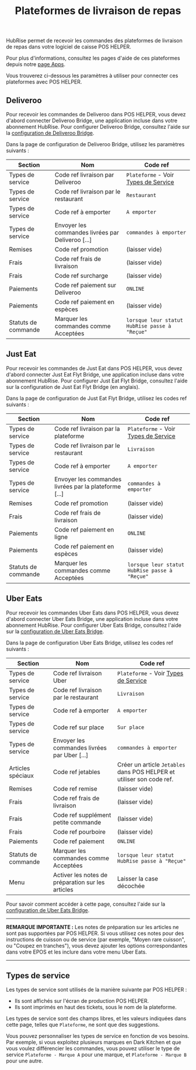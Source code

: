 ﻿---
title: Plateformes de livraison de repas
position: 6
layout: documentation
meta:
  title: Plateformes de livraison de repas | POS HELPER | HubRise
  description: HubRise permet de connecter POS HELPER à Deliveroo, Uber Eats, ou Just Eat. Paramètres à utiliser pour configurer la connexion de ces plateformes.
---

HubRise permet de recevoir les commandes des plateformes de livraison de repas dans votre logiciel de caisse POS HELPER.

Pour plus d'informations, consultez les pages d'aide de ces plateformes depuis notre [page Apps](/apps/plateformes-de-livraison-de-repas).

Vous trouverez ci-dessous les paramètres à utiliser pour connecter ces plateformes avec POS HELPER.

## Deliveroo

Pour recevoir les commandes de Deliveroo dans POS HELPER, vous devez d'abord connecter Deliveroo Bridge, une application incluse dans votre abonnement HubRise. Pour configurer Deliveroo Bridge, consultez l'aide sur la [configuration de Deliveroo Bridge](/apps/deliveroo/configuration).

Dans la page de configuration de Deliveroo Bridge, utilisez les paramètres suivants :

| Section             | Nom                                               | Code ref                                                  |
| ------------------- | ------------------------------------------------- | --------------------------------------------------------- |
| Types de service    | Code ref livraison par Deliveroo                  | `Plateforme` - Voir [Types de Service](#types-de-service) |
| Types de service    | Code ref livraison par le restaurant              | `Restaurant`                                              |
| Types de service    | Code ref à emporter                               | `A emporter`                                              |
| Types de service    | Envoyer les commandes livrées par Deliveroo [...] | `commandes à emporter`                                    |
| Remises             | Code ref promotion                                | (laisser vide)                                            |
| Frais               | Code ref frais de livraison                       | (laisser vide)                                            |
| Frais               | Code ref surcharge                                | (laisser vide)                                            |
| Paiements           | Code ref paiement sur Deliveroo                   | `ONLINE`                                                  |
| Paiements           | Code ref paiement en espèces                      | (laisser vide)                                            |
| Statuts de commande | Marquer les commandes comme Acceptées             | `lorsque leur statut HubRise passe à "Reçue"`             |

## Just Eat

Pour recevoir les commandes de Just Eat dans POS HELPER, vous devez d'abord connecter Just Eat Flyt Bridge, une application incluse dans votre abonnement HubRise. Pour configurer Just Eat Flyt Bridge, consultez l'aide sur la <Link to="/apps/just-eat-flyt/configuration" addLocalePrefix={false}>configuration de Just Eat Flyt Bridge (en anglais)</Link>.

Dans la page de configuration de Just Eat Flyt Bridge, utilisez les codes ref suivants :

| Section             | Nom                                                   | Code ref                                                  |
| ------------------- | ----------------------------------------------------- | --------------------------------------------------------- |
| Types de service    | Code ref livraison par la plateforme                  | `Plateforme` - Voir [Types de Service](#types-de-service) |
| Types de service    | Code ref livraison par le restaurant                  | `Livraison`                                               |
| Types de service    | Code ref à emporter                                   | `A emporter`                                              |
| Types de service    | Envoyer les commandes livrées par la plateforme [...] | `commandes à emporter`                                    |
| Remises             | Code ref promotion                                    | (laisser vide)                                            |
| Frais               | Code ref frais de livraison                           | (laisser vide)                                            |
| Paiements           | Code ref paiement en ligne                            | `ONLINE`                                                  |
| Paiements           | Code ref paiement en espèces                          | (laisser vide)                                            |
| Statuts de commande | Marquer les commandes comme Acceptées                 | `lorsque leur statut HubRise passe à "Reçue"`             |

## Uber Eats

Pour recevoir les commandes Uber Eats dans POS HELPER, vous devez d'abord connecter Uber Eats Bridge, une application incluse dans votre abonnement HubRise. Pour configurer Uber Eats Bridge, consultez l'aide sur la [configuration de Uber Eats Bridge](/apps/uber-eats/configuration).

Dans la page de configuration Uber Eats Bridge, utilisez les codes ref suivants :

| Section             | Nom                                               | Code ref                                                              |
| ------------------- | ------------------------------------------------- | --------------------------------------------------------------------- |
| Types de service    | Code ref livraison Uber                           | `Plateforme` - Voir [Types de Service](#types-de-service)             |
| Types de service    | Code ref livraison par le restaurant              | `Livraison`                                                           |
| Types de service    | Code ref à emporter                               | `A emporter`                                                          |
| Types de service    | Code ref sur place                                | `Sur place`                                                           |
| Types de service    | Envoyer les commandes livrées par Uber [...]      | `commandes à emporter`                                                |
| Articles spéciaux   | Code ref jetables                                 | Créer un article `Jetables` dans POS HELPER et utiliser son code ref. |
| Remises             | Code ref remise                                   | (laisser vide)                                                        |
| Frais               | Code ref frais de livraison                       | (laisser vide)                                                        |
| Frais               | Code ref supplément petite commande               | (laisser vide)                                                        |
| Frais               | Code ref pourboire                                | (laisser vide)                                                        |
| Paiements           | Code ref paiement                                 | `ONLINE`                                                              |
| Statuts de commande | Marquer les commandes comme Acceptées             | `lorsque leur statut HubRise passe à "Reçue"`                         |
| Menu                | Activer les notes de préparation sur les articles | Laisser la case décochée                                              |

Pour savoir comment accéder à cette page, consultez l'aide sur la [configuration de Uber Eats Bridge](/apps/uber-eats/configuration).

---

**REMARQUE IMPORTANTE :** Les notes de préparation sur les articles ne sont pas supportées par POS HELPER. Si vous utilisez ces notes pour des instructions de cuisson ou de service (par exemple, "Moyen rare cuisson", ou "Coupez en tranches"), vous devez ajouter les options correspondantes dans votre EPOS et les inclure dans votre menu Uber Eats.

---

## Types de service

Les types de service sont utilisés de la manière suivante par POS HELPER :

- Ils sont affichés sur l'écran de production POS HELPER.
- Ils sont imprimés en haut des tickets, sous le nom de la plateforme.

Les types de service sont des champs libres, et les valeurs indiquées dans cette page, telles que `Plateforme`, ne sont que des suggestions.

Vous pouvez personnaliser les types de service en fonction de vos besoins. Par exemple, si vous exploitez plusieurs marques en Dark Kitchen et que vous voulez différencier les commandes, vous pouvez utiliser le type de service `Plateforme - Marque A` pour une marque, et `Plateforme - Marque B` pour une autre.

